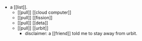 - a [[list]].
	- [[pull]] [[cloud computer]]
	- [[pull]] [[fission]]
	- [[pull]] [[deta]]
	- [[pull]] [[urbit]]
		- disclaimer: a [[friend]] told me to stay away from urbit.
